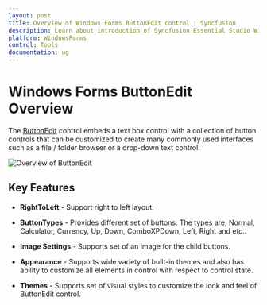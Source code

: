 ```yaml
---
layout: post
title: Overview of Windows Forms ButtonEdit control | Syncfusion
description: Learn about introduction of Syncfusion Essential Studio Windows Forms ButtonEdit control and more details.
platform: WindowsForms
control: Tools
documentation: ug
---
```


# Windows Forms ButtonEdit Overview

The [ButtonEdit](https://help.syncfusion.com/cr/windowsforms/Syncfusion.Windows.Forms.Tools.ButtonEdit.html) control embeds a text box control with a collection of button controls that can be customized to create many commonly used interfaces such as a file / folder browser or a drop-down text control.

![Overview of ButtonEdit](Overview_images/OVerview.png) 


## Key Features

* **RightToLeft** - Support right to left layout.

* **ButtonTypes** - Provides different set of buttons. The types are, Normal, Calculator, Currency, Up, Down, ComboXPDown, Left, Right and etc..

* **Image Settings** - Supports set of an image for the child buttons.

* **Appearance** - Supports wide variety of built-in themes and also has ability to customize all elements in control with respect to control state.

* **Themes** - Supports set of visual styles to customize the look and feel of ButtonEdit control.
